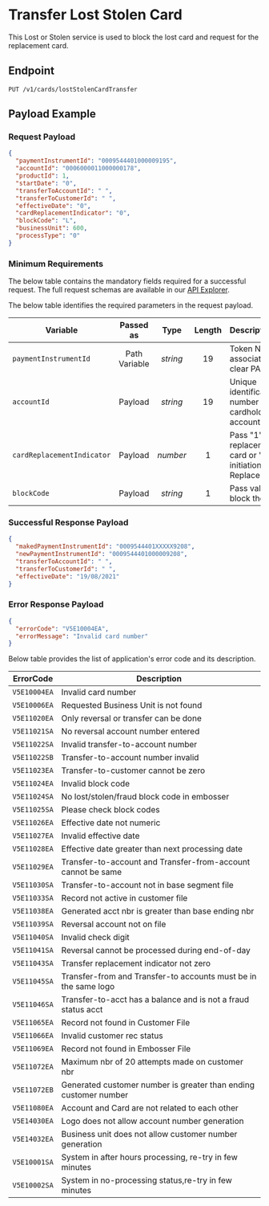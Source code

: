 # Transfer Lost Stolen Card 

This Lost or Stolen service is used to block the lost card and request for the replacement card. 

## Endpoint

`PUT /v1/cards/lostStolenCardTransfer`

## Payload Example
	
### Request Payload

```json
{
  "paymentInstrumentId": "0009544401000009195",
  "accountId": "0006000011000000178",
  "productId": 1,
  "startDate": "0",
  "transferToAccountId": " ",
  "transferToCustomerId": " ",
  "effectiveDate": "0",
  "cardReplacementIndicator": "0",
  "blockCode": "L",
  "businessUnit": 600,
  "processType": "0"
}

```

### Minimum Requirements

The below table contains the mandatory fields required for a successful request. The full request schemas are available in our [API Explorer](../api/?type=put&path=/v1/cards/lostStolenCardTransfer).

The below table identifies the required parameters in the request payload.

| Variable | Passed as | Type | Length | Description/Values |
| -------- | :-------: | :--: | :------------: | ------------------ |
| `paymentInstrumentId` | Path Variable | *string* | 19 | Token Number associated with the clear PAN. |
| `accountId` | Payload | *string* | 19 | Unique identification number for cardholder billing account. |
| `cardReplacementIndicator` | Payload | *number* | 1 |  Pass "1" for replacement of card or "0" to avoid initiation of card Replacement . |
| `blockCode` | Payload | *string* | 1 | Pass value as "L" to block the old card. |

### Successful Response Payload

```json
{
  "makedPaymentInstrumentId": "0009544401XXXXX9208",
  "newPaymentInstrumentId": "0009544401000009208",
  "transferToAccountId": " ",
  "transferToCustomerId": " ",
  "effectiveDate": "19/08/2021"
}

```

### Error Response Payload

```json
{
  "errorCode": "V5E10004EA",
  "errorMessage": "Invalid card number"  
}
```

Below table provides the list of application's error code and its description.

| ErrorCode |  Description |
| --------  | ------------------ |
|`V5E10004EA` | Invalid card number |
|`V5E10006EA` | Requested Business Unit is not found |
|`V5E11020EA` | Only reversal or transfer can be done |
|`V5E11021SA` | No reversal account number entered |
|`V5E11022SA` | Invalid transfer-to-account number |
|`V5E11022SB` | Transfer-to-account number invalid |
|`V5E11023EA` | Transfer-to-customer cannot be zero |
|`V5E11024EA` | Invalid block code |
|`V5E11024SA` | No lost/stolen/fraud block code in embosser |
|`V5E11025SA` | Please check block codes |
|`V5E11026EA` | Effective date not numeric |
|`V5E11027EA` | Invalid effective date |
|`V5E11028EA` | Effective date greater than next processing date |
|`V5E11029EA` | Transfer-to-account and Transfer-from-account cannot be same |
|`V5E11030SA` | Transfer-to-account not in base segment file |
|`V5E11033SA` | Record not active in customer file |
|`V5E11038EA` | Generated acct nbr is greater than base ending nbr |
|`V5E11039SA` | Reversal account not on file |
|`V5E11040SA` | Invalid check digit |
|`V5E11041SA` | Reversal cannot be processed during end-of-day |
|`V5E11043SA` | Transfer replacement indicator not zero |
|`V5E11045SA` | Transfer-from and Transfer-to accounts must be in the same logo |
|`V5E11046SA` | Transfer-to-acct has a balance and is not a fraud status acct |
|`V5E11065EA` | Record not found in Customer File |
|`V5E11066EA` | Invalid customer rec status |
|`V5E11069EA` | Record not found in Embosser File |
|`V5E11072EA` | Maximum nbr of 20 attempts made on customer nbr |
|`V5E11072EB` | Generated customer number is greater than ending customer number |
|`V5E11080EA` | Account and Card are not related to each other |
|`V5E14030EA` | Logo does not allow account number generation |
|`V5E14032EA` | Business unit does not allow customer number generation |
|`V5E10001SA` | System in after hours processing, re-try in few minutes |
|`V5E10002SA` | System in no-processing status,re-try in few minutes |
